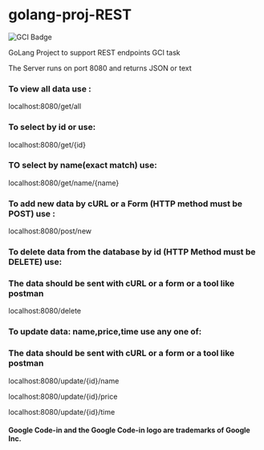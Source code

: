 # golang-proj-REST
![GCI Badge](https://img.shields.io/badge/Google%20Code%20In-JBoss%20Community-red?style=flatr&labelColor=fdb900)

GoLang Project to support REST endpoints GCI task

The Server runs on port 8080 and returns JSON or text


### To view all data use :

localhost:8080/get/all



### To select by id or use:

localhost:8080/get/{id}



### TO select by name(exact match) use:

localhost:8080/get/name/{name}



### To add new data by cURL or a Form (HTTP method must be POST) use :

localhost:8080/post/new



### To delete data from the database by id (HTTP Method must be DELETE) use:

### The data should be sent with cURL or a form or a tool like postman

localhost:8080/delete



### To update data: name,price,time use any one of: 

### The data should be sent with cURL or a form or a tool like postman

localhost:8080/update/{id}/name

localhost:8080/update/{id}/price

localhost:8080/update/{id}/time



#### Google Code-in and the Google Code-in logo are trademarks of Google Inc.
